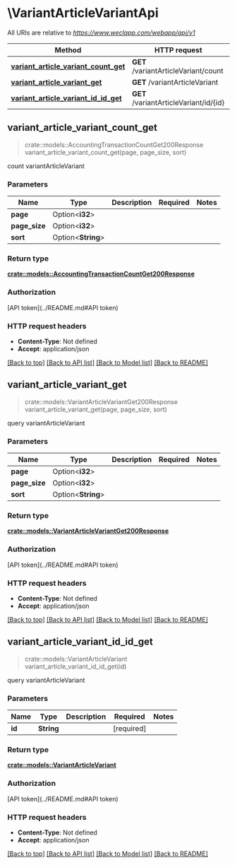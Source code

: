 # \VariantArticleVariantApi

All URIs are relative to *https://www.weclapp.com/webapp/api/v1*

Method | HTTP request | Description
------------- | ------------- | -------------
[**variant_article_variant_count_get**](VariantArticleVariantApi.md#variant_article_variant_count_get) | **GET** /variantArticleVariant/count | 
[**variant_article_variant_get**](VariantArticleVariantApi.md#variant_article_variant_get) | **GET** /variantArticleVariant | 
[**variant_article_variant_id_id_get**](VariantArticleVariantApi.md#variant_article_variant_id_id_get) | **GET** /variantArticleVariant/id/{id} | 



## variant_article_variant_count_get

> crate::models::AccountingTransactionCountGet200Response variant_article_variant_count_get(page, page_size, sort)


count variantArticleVariant

### Parameters


Name | Type | Description  | Required | Notes
------------- | ------------- | ------------- | ------------- | -------------
**page** | Option<**i32**> |  |  |
**page_size** | Option<**i32**> |  |  |
**sort** | Option<**String**> |  |  |

### Return type

[**crate::models::AccountingTransactionCountGet200Response**](_accountingTransaction_count_get_200_response.md)

### Authorization

[API token](../README.md#API token)

### HTTP request headers

- **Content-Type**: Not defined
- **Accept**: application/json

[[Back to top]](#) [[Back to API list]](../README.md#documentation-for-api-endpoints) [[Back to Model list]](../README.md#documentation-for-models) [[Back to README]](../README.md)


## variant_article_variant_get

> crate::models::VariantArticleVariantGet200Response variant_article_variant_get(page, page_size, sort)


query variantArticleVariant

### Parameters


Name | Type | Description  | Required | Notes
------------- | ------------- | ------------- | ------------- | -------------
**page** | Option<**i32**> |  |  |
**page_size** | Option<**i32**> |  |  |
**sort** | Option<**String**> |  |  |

### Return type

[**crate::models::VariantArticleVariantGet200Response**](_variantArticleVariant_get_200_response.md)

### Authorization

[API token](../README.md#API token)

### HTTP request headers

- **Content-Type**: Not defined
- **Accept**: application/json

[[Back to top]](#) [[Back to API list]](../README.md#documentation-for-api-endpoints) [[Back to Model list]](../README.md#documentation-for-models) [[Back to README]](../README.md)


## variant_article_variant_id_id_get

> crate::models::VariantArticleVariant variant_article_variant_id_id_get(id)


query variantArticleVariant

### Parameters


Name | Type | Description  | Required | Notes
------------- | ------------- | ------------- | ------------- | -------------
**id** | **String** |  | [required] |

### Return type

[**crate::models::VariantArticleVariant**](variantArticleVariant.md)

### Authorization

[API token](../README.md#API token)

### HTTP request headers

- **Content-Type**: Not defined
- **Accept**: application/json

[[Back to top]](#) [[Back to API list]](../README.md#documentation-for-api-endpoints) [[Back to Model list]](../README.md#documentation-for-models) [[Back to README]](../README.md)


